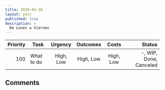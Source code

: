 ```yaml
---
title: 2020-04-20
layout: post
published: true
description: >
  De Lunes a Viernes
---
```




| Priority | Task | Urgency | Outcomes | Costs | Status |
| ---------: | ------------ | :-------: | :--------: | :----: | ------: |
|   100 | What to do | High, Low | High, Low | High, Low | -, WIP, Done, Canceled |


## Comments


